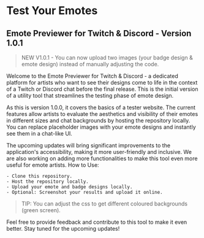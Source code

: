 # Test Your Emotes
## Emote Previewer for Twitch &amp; Discord - Version 1.0.1

> NEW V1.0.1 - You can now upload two images (your badge design & emote design) instead of manually adjusting the code.

Welcome to the Emote Previewer for Twitch & Discord - a dedicated platform for artists who want to see their designs come to life in the context of a Twitch or Discord chat before the final release. This is the initial version of a utility tool that streamlines the testing phase of emote design.

As this is version 1.0.0, it covers the basics of a tester website. The current features allow artists to evaluate the aesthetics and visibility of their emotes in different sizes and chat backgrounds by hosting the repository locally. You can replace placeholder images with your emote designs and instantly see them in a chat-like UI.

The upcoming updates will bring significant improvements to the application's accessibility, making it more user-friendly and inclusive. We are also working on adding more functionalities to make this tool even more useful for emote artists.
How to Use:

    - Clone this repository.
    - Host the repository locally.
    - Upload your emote and badge designs locally.
    - Optional: Screenshot your results and upload it online.
   > TIP: You can adjust the css to get different coloured backgrounds (green screen).

Feel free to provide feedback and contribute to this tool to make it even better. Stay tuned for the upcoming updates!
